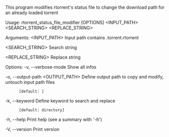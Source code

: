 This program modifies rtorrent's status file to change the download path for an already loaded torrent

Usage: rtorrent_status_file_modifier [OPTIONS] <INPUT_PATH> <SEARCH_STRING> <REPLACE_STRING>

Arguments:
  <INPUT_PATH>
          Input path contains .torrent.rtorrent

  <SEARCH_STRING>
          Search string

  <REPLACE_STRING>
          Replace string

Options:
  -v, --verbose-mode
          Show all infos

  -o, --output-path <OUTPUT_PATH>
          Define output path to copy and modify, untouch input path files

          [default: ]

  -k, --keyword <KEYWORD>
          Define keyword to search and replace

          [default: directory]

  -h, --help
          Print help (see a summary with '-h')

  -V, --version
          Print version
